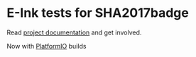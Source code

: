 # E-Ink tests for SHA2017badge

Read [project documentation](https://wiki.sha2017.org/index.php/Projects:Badge) and get involved.

Now with [PlatformIO](http://platformio.org/) builds
